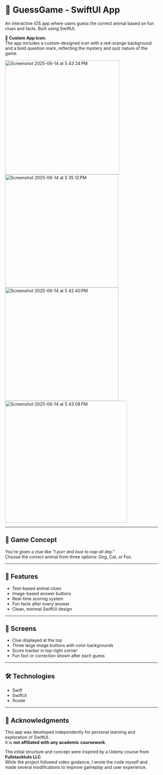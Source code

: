 # 🐾 GuessGame - SwiftUI App

An interactive iOS app where users guess the correct animal based on fun clues and facts. Built using SwiftUI.

🧩 **Custom App Icon:**  
The app includes a custom-designed icon with a red-orange background and a bold question mark, reflecting the mystery and quiz nature of the game.



<img width="377" alt="Screenshot 2025-06-14 at 5 43 24 PM" src="https://github.com/user-attachments/assets/2cc11372-7469-4127-8683-bcd5a71864c9" />



<img width="373" alt="Screenshot 2025-06-14 at 5 35 12 PM" src="https://github.com/user-attachments/assets/3d6e0db6-b733-4c66-b27f-ff0dac30ac0c" />


<img width="374" alt="Screenshot 2025-06-14 at 5 42 40 PM" src="https://github.com/user-attachments/assets/ce8ecb26-42ce-4371-87cd-3767a3bf088f" />

<img width="402" alt="Screenshot 2025-06-14 at 5 43 08 PM" src="https://github.com/user-attachments/assets/e02f8efd-e0f2-48ee-96f9-377bbe6a4e38" />



---

## 🎯 Game Concept

You're given a clue like _"I purr and love to nap all day."_  
Choose the correct animal from three options: Dog, Cat, or Fox.

---

## 🚀 Features

- Text-based animal clues
- Image-based answer buttons
- Real-time scoring system
- Fun facts after every answer
- Clean, minimal SwiftUI design

---

## 📱 Screens

- Clue displayed at the top
- Three large image buttons with color backgrounds
- Score tracker in top-right corner
- Fun fact or correction shown after each guess

---

## 🛠 Technologies

- Swift
- SwiftUI
- Xcode

---

## 🙌 Acknowledgments

This app was developed independently for personal learning and exploration of SwiftUI.  
It is **not affiliated with any academic coursework**.

The initial structure and concept were inspired by a Udemy course from **Fullstacktuts LLC**.  
While the project followed video guidance, I wrote the code myself and made several modifications to improve gameplay and user experience.



